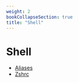 ```yaml
---
weight: 2
bookCollapseSection: true
title: "Shell"
---
```


# Shell

- [Aliases](shell/aliases/)
- [Zshrc](shell/zshrc/)
